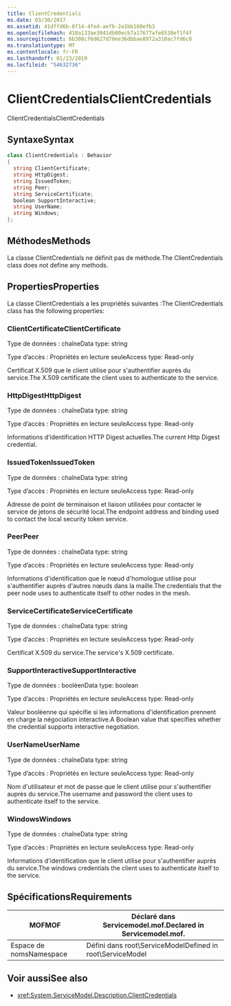 ```yaml
---
title: ClientCredentials
ms.date: 03/30/2017
ms.assetid: 41dffd6b-8f14-4fed-aefb-2a1bb168efb3
ms.openlocfilehash: 410a133ae3041db00ecb7a17677afe6538ef1f4f
ms.sourcegitcommit: 6b308cf6d627d78ee36dbbae8972a310ac7fd6c8
ms.translationtype: MT
ms.contentlocale: fr-FR
ms.lasthandoff: 01/23/2019
ms.locfileid: "54632736"
---
```

# <a name="clientcredentials"></a><span data-ttu-id="f5c34-102">ClientCredentials</span><span class="sxs-lookup"><span data-stu-id="f5c34-102">ClientCredentials</span></span>
<span data-ttu-id="f5c34-103">ClientCredentials</span><span class="sxs-lookup"><span data-stu-id="f5c34-103">ClientCredentials</span></span>  
  
## <a name="syntax"></a><span data-ttu-id="f5c34-104">Syntaxe</span><span class="sxs-lookup"><span data-stu-id="f5c34-104">Syntax</span></span>  
  
```csharp
class ClientCredentials : Behavior  
{  
  string ClientCertificate;  
  string HttpDigest;  
  string IssuedToken;  
  string Peer;  
  string ServiceCertificate;  
  boolean SupportInteractive;  
  string UserName;  
  string Windows;  
};  
```  
  
## <a name="methods"></a><span data-ttu-id="f5c34-105">Méthodes</span><span class="sxs-lookup"><span data-stu-id="f5c34-105">Methods</span></span>  
 <span data-ttu-id="f5c34-106">La classe ClientCredentials ne définit pas de méthode.</span><span class="sxs-lookup"><span data-stu-id="f5c34-106">The ClientCredentials class does not define any methods.</span></span>  
  
## <a name="properties"></a><span data-ttu-id="f5c34-107">Properties</span><span class="sxs-lookup"><span data-stu-id="f5c34-107">Properties</span></span>  
 <span data-ttu-id="f5c34-108">La classe ClientCredentials a les propriétés suivantes :</span><span class="sxs-lookup"><span data-stu-id="f5c34-108">The ClientCredentials class has the following properties:</span></span>  
  
### <a name="clientcertificate"></a><span data-ttu-id="f5c34-109">ClientCertificate</span><span class="sxs-lookup"><span data-stu-id="f5c34-109">ClientCertificate</span></span>  
 <span data-ttu-id="f5c34-110">Type de données : chaîne</span><span class="sxs-lookup"><span data-stu-id="f5c34-110">Data type: string</span></span>  
  
 <span data-ttu-id="f5c34-111">Type d’accès : Propriétés en lecture seule</span><span class="sxs-lookup"><span data-stu-id="f5c34-111">Access type: Read-only</span></span>  
  
 <span data-ttu-id="f5c34-112">Certificat X.509 que le client utilise pour s'authentifier auprès du service.</span><span class="sxs-lookup"><span data-stu-id="f5c34-112">The X.509 certificate the client uses to authenticate to the service.</span></span>  
  
### <a name="httpdigest"></a><span data-ttu-id="f5c34-113">HttpDigest</span><span class="sxs-lookup"><span data-stu-id="f5c34-113">HttpDigest</span></span>  
 <span data-ttu-id="f5c34-114">Type de données : chaîne</span><span class="sxs-lookup"><span data-stu-id="f5c34-114">Data type: string</span></span>  
  
 <span data-ttu-id="f5c34-115">Type d’accès : Propriétés en lecture seule</span><span class="sxs-lookup"><span data-stu-id="f5c34-115">Access type: Read-only</span></span>  
  
 <span data-ttu-id="f5c34-116">Informations d’identification HTTP Digest actuelles.</span><span class="sxs-lookup"><span data-stu-id="f5c34-116">The current Http Digest credential.</span></span>  
  
### <a name="issuedtoken"></a><span data-ttu-id="f5c34-117">IssuedToken</span><span class="sxs-lookup"><span data-stu-id="f5c34-117">IssuedToken</span></span>  
 <span data-ttu-id="f5c34-118">Type de données : chaîne</span><span class="sxs-lookup"><span data-stu-id="f5c34-118">Data type: string</span></span>  
  
 <span data-ttu-id="f5c34-119">Type d’accès : Propriétés en lecture seule</span><span class="sxs-lookup"><span data-stu-id="f5c34-119">Access type: Read-only</span></span>  
  
 <span data-ttu-id="f5c34-120">Adresse de point de terminaison et liaison utilisées pour contacter le service de jetons de sécurité local.</span><span class="sxs-lookup"><span data-stu-id="f5c34-120">The endpoint address and binding used to contact the local security token service.</span></span>  
  
### <a name="peer"></a><span data-ttu-id="f5c34-121">Peer</span><span class="sxs-lookup"><span data-stu-id="f5c34-121">Peer</span></span>  
 <span data-ttu-id="f5c34-122">Type de données : chaîne</span><span class="sxs-lookup"><span data-stu-id="f5c34-122">Data type: string</span></span>  
  
 <span data-ttu-id="f5c34-123">Type d’accès : Propriétés en lecture seule</span><span class="sxs-lookup"><span data-stu-id="f5c34-123">Access type: Read-only</span></span>  
  
 <span data-ttu-id="f5c34-124">Informations d'identification que le nœud d'homologue utilise pour s'authentifier auprès d'autres nœuds dans la maille.</span><span class="sxs-lookup"><span data-stu-id="f5c34-124">The credentials that the peer node uses to authenticate itself to other nodes in the mesh.</span></span>  
  
### <a name="servicecertificate"></a><span data-ttu-id="f5c34-125">ServiceCertificate</span><span class="sxs-lookup"><span data-stu-id="f5c34-125">ServiceCertificate</span></span>  
 <span data-ttu-id="f5c34-126">Type de données : chaîne</span><span class="sxs-lookup"><span data-stu-id="f5c34-126">Data type: string</span></span>  
  
 <span data-ttu-id="f5c34-127">Type d’accès : Propriétés en lecture seule</span><span class="sxs-lookup"><span data-stu-id="f5c34-127">Access type: Read-only</span></span>  
  
 <span data-ttu-id="f5c34-128">Certificat X.509 du service.</span><span class="sxs-lookup"><span data-stu-id="f5c34-128">The service's X.509 certificate.</span></span>  
  
### <a name="supportinteractive"></a><span data-ttu-id="f5c34-129">SupportInteractive</span><span class="sxs-lookup"><span data-stu-id="f5c34-129">SupportInteractive</span></span>  
 <span data-ttu-id="f5c34-130">Type de données : booléen</span><span class="sxs-lookup"><span data-stu-id="f5c34-130">Data type: boolean</span></span>  
  
 <span data-ttu-id="f5c34-131">Type d’accès : Propriétés en lecture seule</span><span class="sxs-lookup"><span data-stu-id="f5c34-131">Access type: Read-only</span></span>  
  
 <span data-ttu-id="f5c34-132">Valeur booléenne qui spécifie si les informations d'identification prennent en charge la négociation interactive.</span><span class="sxs-lookup"><span data-stu-id="f5c34-132">A Boolean value that specifies whether the credential supports interactive negotiation.</span></span>  
  
### <a name="username"></a><span data-ttu-id="f5c34-133">UserName</span><span class="sxs-lookup"><span data-stu-id="f5c34-133">UserName</span></span>  
 <span data-ttu-id="f5c34-134">Type de données : chaîne</span><span class="sxs-lookup"><span data-stu-id="f5c34-134">Data type: string</span></span>  
  
 <span data-ttu-id="f5c34-135">Type d’accès : Propriétés en lecture seule</span><span class="sxs-lookup"><span data-stu-id="f5c34-135">Access type: Read-only</span></span>  
  
 <span data-ttu-id="f5c34-136">Nom d'utilisateur et mot de passe que le client utilise pour s'authentifier auprès du service.</span><span class="sxs-lookup"><span data-stu-id="f5c34-136">The username and password the client uses to authenticate itself to the service.</span></span>  
  
### <a name="windows"></a><span data-ttu-id="f5c34-137">Windows</span><span class="sxs-lookup"><span data-stu-id="f5c34-137">Windows</span></span>  
 <span data-ttu-id="f5c34-138">Type de données : chaîne</span><span class="sxs-lookup"><span data-stu-id="f5c34-138">Data type: string</span></span>  
  
 <span data-ttu-id="f5c34-139">Type d’accès : Propriétés en lecture seule</span><span class="sxs-lookup"><span data-stu-id="f5c34-139">Access type: Read-only</span></span>  
  
 <span data-ttu-id="f5c34-140">Informations d'identification que le client utilise pour s'authentifier auprès du service.</span><span class="sxs-lookup"><span data-stu-id="f5c34-140">The windows credentials the client uses to authenticate itself to the service.</span></span>  
  
## <a name="requirements"></a><span data-ttu-id="f5c34-141">Spécifications</span><span class="sxs-lookup"><span data-stu-id="f5c34-141">Requirements</span></span>  
  
|<span data-ttu-id="f5c34-142">MOF</span><span class="sxs-lookup"><span data-stu-id="f5c34-142">MOF</span></span>|<span data-ttu-id="f5c34-143">Déclaré dans Servicemodel.mof.</span><span class="sxs-lookup"><span data-stu-id="f5c34-143">Declared in Servicemodel.mof.</span></span>|  
|---------|-----------------------------------|  
|<span data-ttu-id="f5c34-144">Espace de noms</span><span class="sxs-lookup"><span data-stu-id="f5c34-144">Namespace</span></span>|<span data-ttu-id="f5c34-145">Défini dans root\ServiceModel</span><span class="sxs-lookup"><span data-stu-id="f5c34-145">Defined in root\ServiceModel</span></span>|  
  
## <a name="see-also"></a><span data-ttu-id="f5c34-146">Voir aussi</span><span class="sxs-lookup"><span data-stu-id="f5c34-146">See also</span></span>
- <xref:System.ServiceModel.Description.ClientCredentials>
